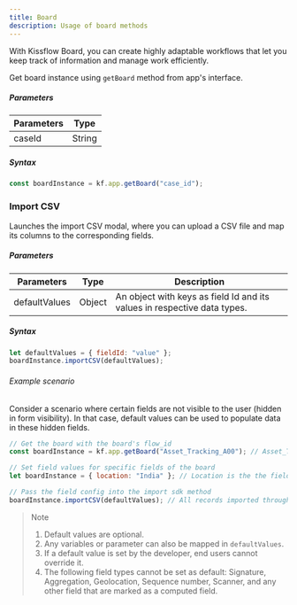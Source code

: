 ```yaml
---
title: Board
description: Usage of board methods
---
```


With Kissflow Board, you can create highly adaptable workflows that let you keep track of information and manage work efficiently.

Get board instance using `getBoard` method from app's interface.

##### Parameters

| Parameters | Type   |
| ---------- | ------ |
| caseId     | String |

##### Syntax

```js
const boardInstance = kf.app.getBoard("case_id");
```

### Import CSV

Launches the import CSV modal, where you can upload a CSV file and map its
columns to the corresponding fields.

##### Parameters

| Parameters    | Type   | Description                                                              |
| ------------- | ------ | ------------------------------------------------------------------------ |
| defaultValues | Object | An object with keys as field Id and its values in respective data types. |

##### Syntax

```js
let defaultValues = { fieldId: "value" };
boardInstance.importCSV(defaultValues);
```

###### Example scenario

Consider a scenario where certain fields are not visible to the user (hidden in
form visibility). In that case, default values can be used to populate data in
these hidden fields.

```js
// Get the board with the board's flow_id
const boardInstance = kf.app.getBoard("Asset_Tracking_A00"); // Asset_Tracking_A00 is the flow_id

// Set field values for specific fields of the board
let boardInstance = { location: "India" }; // Location is the the field_id of a field inside the board

// Pass the field config into the import sdk method
boardInstance.importCSV(defaultValues); // All records imported through this importer would have Location field set as India
```

> Note
>
> 1. Default values are optional.
> 2. Any variables or parameter can also be mapped in `defaultValues`.
> 3. If a default value is set by the developer, end users cannot override it.
> 4. The following field types cannot be set as default: Signature, Aggregation, Geolocation, Sequence number, Scanner, and any other field that are marked as a computed field.
